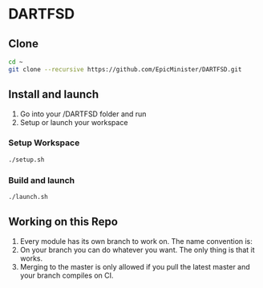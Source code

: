 # DARTFSD

## Clone

```bash
cd ~
git clone --recursive https://github.com/EpicMinister/DARTFSD.git
```

## Install and launch

1. Go into your /DARTFSD folder and run
2. Setup or launch your workspace

### Setup Workspace

```bash
./setup.sh
```

### Build and launch

```bash
./launch.sh
```
## Working on this Repo
1. Every module has its own branch to work on. The name convention is: <modulename>
2. On your branch you can do whatever you want. The only thing is that it works. 
3. Merging to the master is only allowed if you pull the latest master and your branch compiles on CI.
